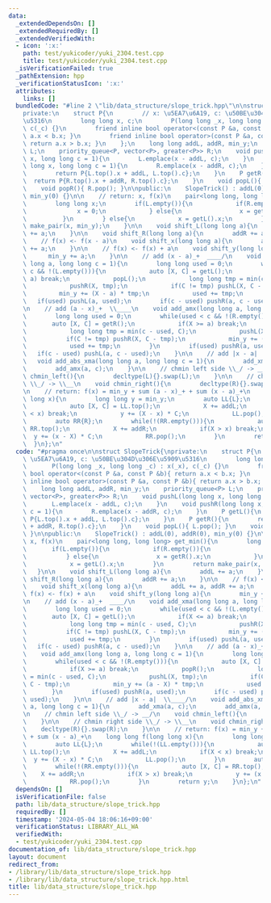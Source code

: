 ```yaml
---
data:
  _extendedDependsOn: []
  _extendedRequiredBy: []
  _extendedVerifiedWith:
  - icon: ':x:'
    path: test/yukicoder/yuki_2304.test.cpp
    title: test/yukicoder/yuki_2304.test.cpp
  _isVerificationFailed: true
  _pathExtension: hpp
  _verificationStatusIcon: ':x:'
  attributes:
    links: []
  bundledCode: "#line 2 \"lib/data_structure/slope_trick.hpp\"\n\nstruct SlopeTrick{\n\
    private:\n    struct P{\n        // x: \u5EA7\u6A19, c: \u50BE\u304D\u306E\u5909\
    \u5316\n        long long x, c;\n        P(long long _x, long long _c) : x(_x),\
    \ c(_c) {}\n        friend inline bool operator<(const P &a, const P &b){ return\
    \ a.x < b.x; }\n        friend inline bool operator>(const P &a, const P &b){\
    \ return a.x > b.x; }\n    };\n    long long addL, addR, min_y;\n    priority_queue<P>\
    \ L;\n    priority_queue<P, vector<P>, greater<P>> R;\n    void pushL(long long\
    \ x, long long c = 1){\n        L.emplace(x - addL, c);\n    }\n    void pushR(long\
    \ long x, long long c = 1){\n        R.emplace(x - addR, c);\n    }\n    P getL(){\n\
    \        return P{L.top().x + addL, L.top().c};\n    }\n    P getR(){\n      \
    \  return P{R.top().x + addR, R.top().c};\n    }\n    void popL(){ L.pop(); }\n\
    \    void popR(){ R.pop(); }\n\npublic:\n    SlopeTrick() : addL(0), addR(0),\
    \ min_y(0) {}\n\n    // return: x, f(x)\n    pair<long long, long long> get_min(){\n\
    \        long long x;\n        if(L.empty()){\n            if(R.empty()){\n  \
    \              x = 0;\n            } else{\n                x = getR().x;\n  \
    \          }\n        } else{\n            x = getL().x;\n        }\n        return\
    \ make_pair(x, min_y);\n    }\n\n    void shift_L(long long a){\n        addL\
    \ += a;\n    }\n\n    void shift_R(long long a){\n        addR += a;\n    }\n\n\
    \    // f(x) <- f(x - a)\n    void shift_x(long long a){\n        addL += a, addR\
    \ += a;\n    }\n\n    // f(x) <- f(x) + a\n    void shift_y(long long a){\n  \
    \      min_y += a;\n    }\n\n    // add (x - a)_+  ____/\n    void add_xma(long\
    \ long a, long long c = 1){\n        long long used = 0;\n        while(used <\
    \ c && !(L.empty())){\n            auto [X, C] = getL();\n            if(X <=\
    \ a) break;\n            popL();\n            long long tmp = min(c - used, C);\n\
    \            pushR(X, tmp);\n            if(C != tmp) pushL(X, C - tmp);\n   \
    \         min_y += (X - a) * tmp;\n            used += tmp;\n        }\n     \
    \   if(used) pushL(a, used);\n        if(c - used) pushR(a, c - used);\n    }\n\
    \n    // add (a - x)_+  \\____\n    void add_amx(long long a, long long c = 1){\n\
    \        long long used = 0;\n        while(used < c && !(R.empty())){\n     \
    \       auto [X, C] = getR();\n            if(X >= a) break;\n            popR();\n\
    \            long long tmp = min(c - used, C);\n            pushL(X, tmp);\n \
    \           if(C != tmp) pushR(X, C - tmp);\n            min_y += (a - X) * tmp;\n\
    \            used += tmp;\n        }\n        if(used) pushR(a, used);\n     \
    \   if(c - used) pushL(a, c - used);\n    }\n\n    // add |x - a|  \\____/\n \
    \   void add_abs_xma(long long a, long long c = 1){\n        add_xma(a, c);\n\
    \        add_amx(a, c);\n    }\n\n    // chmin left side \\_/ -> __/\n    void\
    \ chmin_left(){\n        decltype(L){}.swap(L);\n    }\n\n    // chmin right side\
    \ \\_/ -> \\__\n    void chmin_right(){\n        decltype(R){}.swap(R);\n    }\n\
    \n    // return: f(x) = min_y + sum (a - x)_+ + sum (x - a)_+\n    long long f(long\
    \ long x){\n        long long y = min_y;\n        auto LL{L};\n        while(!(LL.empty())){\n\
    \            auto [X, C] = LL.top();\n            X += addL;\n            if(X\
    \ < x) break;\n            y += (X - x) * C;\n            LL.pop();\n        }\n\
    \        auto RR{R};\n        while(!(RR.empty())){\n            auto [X, C] =\
    \ RR.top();\n            X += addR;\n            if(X > x) break;\n          \
    \  y += (x - X) * C;\n            RR.pop();\n        }\n        return y;\n  \
    \  }\n};\n"
  code: "#pragma once\n\nstruct SlopeTrick{\nprivate:\n    struct P{\n        // x:\
    \ \u5EA7\u6A19, c: \u50BE\u304D\u306E\u5909\u5316\n        long long x, c;\n \
    \       P(long long _x, long long _c) : x(_x), c(_c) {}\n        friend inline\
    \ bool operator<(const P &a, const P &b){ return a.x < b.x; }\n        friend\
    \ inline bool operator>(const P &a, const P &b){ return a.x > b.x; }\n    };\n\
    \    long long addL, addR, min_y;\n    priority_queue<P> L;\n    priority_queue<P,\
    \ vector<P>, greater<P>> R;\n    void pushL(long long x, long long c = 1){\n \
    \       L.emplace(x - addL, c);\n    }\n    void pushR(long long x, long long\
    \ c = 1){\n        R.emplace(x - addR, c);\n    }\n    P getL(){\n        return\
    \ P{L.top().x + addL, L.top().c};\n    }\n    P getR(){\n        return P{R.top().x\
    \ + addR, R.top().c};\n    }\n    void popL(){ L.pop(); }\n    void popR(){ R.pop();\
    \ }\n\npublic:\n    SlopeTrick() : addL(0), addR(0), min_y(0) {}\n\n    // return:\
    \ x, f(x)\n    pair<long long, long long> get_min(){\n        long long x;\n \
    \       if(L.empty()){\n            if(R.empty()){\n                x = 0;\n \
    \           } else{\n                x = getR().x;\n            }\n        } else{\n\
    \            x = getL().x;\n        }\n        return make_pair(x, min_y);\n \
    \   }\n\n    void shift_L(long long a){\n        addL += a;\n    }\n\n    void\
    \ shift_R(long long a){\n        addR += a;\n    }\n\n    // f(x) <- f(x - a)\n\
    \    void shift_x(long long a){\n        addL += a, addR += a;\n    }\n\n    //\
    \ f(x) <- f(x) + a\n    void shift_y(long long a){\n        min_y += a;\n    }\n\
    \n    // add (x - a)_+  ____/\n    void add_xma(long long a, long long c = 1){\n\
    \        long long used = 0;\n        while(used < c && !(L.empty())){\n     \
    \       auto [X, C] = getL();\n            if(X <= a) break;\n            popL();\n\
    \            long long tmp = min(c - used, C);\n            pushR(X, tmp);\n \
    \           if(C != tmp) pushL(X, C - tmp);\n            min_y += (X - a) * tmp;\n\
    \            used += tmp;\n        }\n        if(used) pushL(a, used);\n     \
    \   if(c - used) pushR(a, c - used);\n    }\n\n    // add (a - x)_+  \\____\n\
    \    void add_amx(long long a, long long c = 1){\n        long long used = 0;\n\
    \        while(used < c && !(R.empty())){\n            auto [X, C] = getR();\n\
    \            if(X >= a) break;\n            popR();\n            long long tmp\
    \ = min(c - used, C);\n            pushL(X, tmp);\n            if(C != tmp) pushR(X,\
    \ C - tmp);\n            min_y += (a - X) * tmp;\n            used += tmp;\n \
    \       }\n        if(used) pushR(a, used);\n        if(c - used) pushL(a, c -\
    \ used);\n    }\n\n    // add |x - a|  \\____/\n    void add_abs_xma(long long\
    \ a, long long c = 1){\n        add_xma(a, c);\n        add_amx(a, c);\n    }\n\
    \n    // chmin left side \\_/ -> __/\n    void chmin_left(){\n        decltype(L){}.swap(L);\n\
    \    }\n\n    // chmin right side \\_/ -> \\__\n    void chmin_right(){\n    \
    \    decltype(R){}.swap(R);\n    }\n\n    // return: f(x) = min_y + sum (a - x)_+\
    \ + sum (x - a)_+\n    long long f(long long x){\n        long long y = min_y;\n\
    \        auto LL{L};\n        while(!(LL.empty())){\n            auto [X, C] =\
    \ LL.top();\n            X += addL;\n            if(X < x) break;\n          \
    \  y += (X - x) * C;\n            LL.pop();\n        }\n        auto RR{R};\n\
    \        while(!(RR.empty())){\n            auto [X, C] = RR.top();\n        \
    \    X += addR;\n            if(X > x) break;\n            y += (x - X) * C;\n\
    \            RR.pop();\n        }\n        return y;\n    }\n};\n"
  dependsOn: []
  isVerificationFile: false
  path: lib/data_structure/slope_trick.hpp
  requiredBy: []
  timestamp: '2024-05-04 18:06:16+09:00'
  verificationStatus: LIBRARY_ALL_WA
  verifiedWith:
  - test/yukicoder/yuki_2304.test.cpp
documentation_of: lib/data_structure/slope_trick.hpp
layout: document
redirect_from:
- /library/lib/data_structure/slope_trick.hpp
- /library/lib/data_structure/slope_trick.hpp.html
title: lib/data_structure/slope_trick.hpp
---
```

